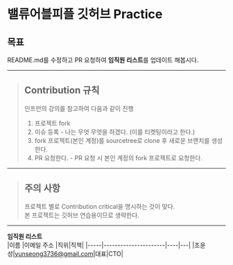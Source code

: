 밸류어블피플 깃허브 Practice
===========================

## 목표
README.md를 수정하고 PR 요청하여 **임직원 리스트**를 업데이트 해봅시다.  

----------------------------------------------------------------------------

> ## Contribution 규칙
> 인프런의 강의를 참고하여 다음과 같이 진행
> 1. 프로젝트 fork
> 2. 이슈 등록 - 나는 무엇 무엇을 하겠다. (이를 티켓팅이라고 한다.)
> 3. fork 프로젝트(본인 계정)를 sourcetree로 clone 후 새로운 브랜치를 생성한다.
> 4. PR 요청한다. - PR 요청 시 본인 계정의 fork 프로젝트로 요청한다.
----------------------------------------------------------------------------
> ## 주의 사항  
> 프로젝트 별로 Contribution critical을 명시하는 것이 맞다.  
> 본 프로젝트는 깃허브 연습용이므로 생략한다.
----------------------------------------------------------------------------
**임직원 리스트**  
|이름  |이메일 주소           |직위|직책|
|-----|----------------------|----|---|
|조윤성|yunseong3736@gmail.com|대표|CTO|